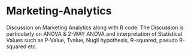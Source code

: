 # Marketing-Analytics
Discussion on Marketing Analytics along with R code. The Discussion is particularly on ANOVA & 2-WAY ANOVA and interpretation of Statistical Values such as P-Value, Tvalue, Nugll hypothesis, R-squared, pseudo R-squared etc.
